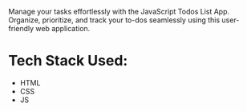Manage your tasks effortlessly with the JavaScript Todos List App. Organize, prioritize, and track your to-dos seamlessly using this user-friendly web application.
# Tech Stack Used:
- HTML
- CSS
- JS
